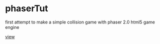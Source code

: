 phaserTut
=========

first attempt to make a simple collision game with phaser 2.0 html5 game engine

[view](http://lotti.github.io/phaserTut "View")
